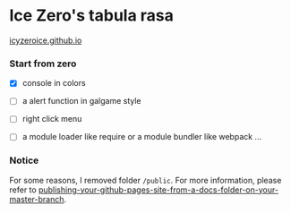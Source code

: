 # Ice Zero's tabula rasa

[icyzeroice.github.io](https://icyzeroice.github.io/)

### Start from zero

- [x] console in colors

- [ ] a alert function in galgame style

- [ ] right click menu

- [ ] a module loader like require or a module bundler like webpack ...

### Notice

For some reasons, I removed folder `/public`. For more information, please refer to [publishing-your-github-pages-site-from-a-docs-folder-on-your-master-branch](https://help.github.com/articles/configuring-a-publishing-source-for-github-pages/#publishing-your-github-pages-site-from-a-docs-folder-on-your-master-branch).
